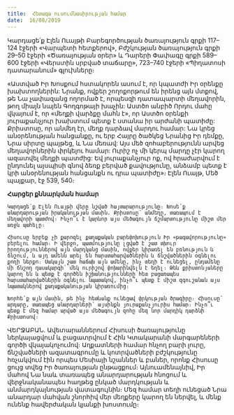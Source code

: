 ```yaml
---
title:  Հետագա ուսումնասիրության համար
date:  16/08/2019
---
```


Կարդացե՛ք Էլեն Ուայթի Բարեգործության ծառայություն գրքի 117–124 էջերի «Վարպետի հետքերով», Բժշկության ծառայություն գրքի 29–50 էջերի «Ծառայության օրեր» և Դարերի Փափագը գրքի 589–600 էջերի «Վերստին սրբված տաճարը», 723–740 էջերի «Պիղատոսի դատարանում» գլուխները։

«Աստված Իր Խոսքում հստակորեն ասում է, որ կպատժի Իր օրենքը խախտողներին: Նրանք, ովքեր շողոքորթում են իրենց այն մտքով, թե Նա չափազանց ողորմած է, որպեսզի դատապարտի մեղավորին, թող միայն նայեն Գողգոթայի խաչին: Աստծո անբիծ Որդու մահը վկայում է, որ «մեղքի վարձքը մահն է», որ Աստծո օրենքի յուրաքանչյուր խախտում պետք է ստանա իր արժանի պատիժը: Քրիստոսը, որ անմեղ էր, մեղք դարձավ մարդու համար: Նա կրեց անօրենության հանցանքը, ու երբ Հայրը ծածկեց Նրանից Իր դեմքը, Նրա սիրտը պայթեց, և Նա մեռավ: Այս մեծ զոհաբերությունն արվեց մեղավորներին փրկելու համար: Ուրիշ ոչ մի կերպ մարդը չէր կարող ազատվել մեղքի պատժից: Եվ յուրաքանչյուր ոք, ով հրաժարվում է ընդունել այսպիսի գնով ձեռք բերված քավությունը, անձամբ պետք է կրի անօրենության հանցանքն ու դրա պատիժը»։ Էլեն Ուայթ, Մեծ պայքար, էջ 539, 540։

**Հարցեր քննարկման համար**

`Կարդացե՛ք Էլեն Ուայթի վերը նշված հայտարարությունը։ Խոսե՛ք անարդարության իրականության մասին. Քրիստոսը՝ անմեղը, տառապում է մեղավորի պատժով։ Ինչո՞ւ է կարևոր այս մեծագույն ճշմարտությունը միշտ մեր առջև պահելը։`

`Հիսուսը երբեք չի քարոզել քաղաքական բարեփոխություն Իր «թագավորությունը» բերելու համար։ Ի վերջո, պատմությունը լցված է շատ տխուր իրողություններով այն մարդկանց մասին, ովքեր կիրառել են բռնություն և ճնշում, և այդ ամենն արել են հարստահարվածներին և ճնշվածներին օգնելու քողի ներքո։ Սակայն շատ հաճախ այն ամենը, ինչ տեղի է ունեցել, ընդամենը մի ճնշող դասակարգի՝ մեկ ուրիշով փոխարինվելն է եղել։ Թեև քրիստոնյաները կարող են և պետք է գործեն իշխանությունների հետ բացառապես հարստահարվածներին օգնելու նպատակով, ինչո՞ւ պետք է միշտ զգուշանան այս նպատակներով քաղաքականության կիրառումից։`

`Խորհե՛ք այն մասին, թե ինչ հետևանք ունեցավ փրկության ծրագիրը։ Հիսուսը՝ արդարը, տառապեց անարդարների՝ այսինքն յուրաքանչյուրիս համար։ Ինչո՞ւ պետք է մեզ համար արված այս մեծագույն զոհը մեզ նոր մարդիկ դարձնի Քրիստոսով։`

ՎԵՐՋԱԲԱՆ. Ավետարաններում Հիսուսի ծառայությունը ներկայացվում և բացատրվում է Հին Կտակարանի մարգարեների գործի վկայակոչումով։ Աղքատների համար հնչող բարի լուրը, ճնշվածների ազատագրումը և կոտրվածների բժշկությունը հռչակվում էին որպես Մեսիայի նշաններ և բաներ, որոնք Հիսուսը ցույց տվեց Իր ծառայության ընթացքում։ Այնուամենայնիվ, Իր մահով Նա նաև տառապեց անարդարության հնոցում և վերջնականապես հաղթեց ընկած մարդկության և անմարդկայնության վատագույնին։ Մեզ համար տեղի ունեցած Նրա անարդար մահվան շնորհիվ մեր մեղքերը կարող են ներվել, և մենք ունենք հավերժական կյանքի խոստումը։